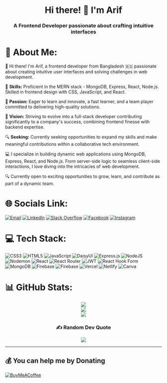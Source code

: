 <!-- <img  alt="Banner"  src="githubedit.png"> -->

<h1 align="center">Hi there! 👋 I'm Arif</h1>
<h3 align="center">A Frontend Developer passionate about crafting intuitive interfaces</h3>





# 💫 About Me:

👋 Hi there! I'm Arif, a frontend developer from Bangladesh 🇧🇩 passionate about creating intuitive user interfaces and solving challenges in web development.

🌟 **Skills:** Proficient in the MERN stack - MongoDB, Express, React, Node.js. Skilled in frontend design with CSS, JavaScript, and React.
  
🚀 **Passion:** Eager to learn and innovate, a fast learner, and a team player committed to delivering high-quality solutions.

🚀 **Vision:** Striving to evolve into a full-stack developer contributing significantly to a company's success, combining frontend finesse with backend expertise.

🔍 **Seeking:** Currently seeking opportunities to expand my skills and make meaningful contributions within a collaborative tech environment.

💻 I specialize in building dynamic web applications using MongoDB, Express, React, and Node.js. From server-side logic to seamless client-side interactions, I love diving into the intricacies of web development.

🔍 Currently open to exciting opportunities to grow, learn, and contribute as part of a dynamic team.



# 🌐 Socials Link:

[![Email](https://img.shields.io/badge/Email-programmermdarif%40gmail.com-red?style=for-the-badge&logo=gmail)](mailto:programmermdarif@gmail.com)
[![LinkedIn](https://img.shields.io/badge/LinkedIn-%230077B5.svg?logo=linkedin&logoColor=white)](https://linkedin.com/in/mohammad-arif-504b27210)
[![Stack Overflow](https://img.shields.io/badge/-Stackoverflow-FE7A16?logo=stack-overflow&logoColor=white)](https://stackoverflow.com/users/22719927)
[![Facebook](https://img.shields.io/badge/Facebook-%231877F2.svg?logo=Facebook&logoColor=white)](https://facebook.com/100052356673540)
[![Instagram](https://img.shields.io/badge/Instagram-%23E4405F.svg?logo=Instagram&logoColor=white)](https://instagram.com/arif_kh_12)

# 💻 Tech Stack:
![CSS3](https://img.shields.io/badge/css3-%231572B6.svg?style=for-the-badge&logo=css3&logoColor=white) ![HTML5](https://img.shields.io/badge/html5-%23E34F26.svg?style=for-the-badge&logo=html5&logoColor=white) ![JavaScript](https://img.shields.io/badge/javascript-%23323330.svg?style=for-the-badge&logo=javascript&logoColor=%23F7DF1E) ![DaisyUI](https://img.shields.io/badge/daisyui-5A0EF8?style=for-the-badge&logo=daisyui&logoColor=white) ![Express.js](https://img.shields.io/badge/express.js-%23404d59.svg?style=for-the-badge&logo=express&logoColor=%2361DAFB) ![NodeJS](https://img.shields.io/badge/node.js-6DA55F?style=for-the-badge&logo=node.js&logoColor=white) ![Nodemon](https://img.shields.io/badge/NODEMON-%23323330.svg?style=for-the-badge&logo=nodemon&logoColor=%BBDEAD) ![React](https://img.shields.io/badge/react-%2320232a.svg?style=for-the-badge&logo=react&logoColor=%2361DAFB) ![React Router](https://img.shields.io/badge/React_Router-CA4245?style=for-the-badge&logo=react-router&logoColor=white) 
![JWT](https://img.shields.io/badge/JWT-black?style=for-the-badge&logo=JSON%20web%20tokens)
![React Hook Form](https://img.shields.io/badge/React%20Hook%20Form-%23EC5990.svg?style=for-the-badge&logo=reacthookform&logoColor=white) ![MongoDB](https://img.shields.io/badge/MongoDB-%234ea94b.svg?style=for-the-badge&logo=mongodb&logoColor=white) ![Firebase](https://img.shields.io/badge/Firebase-039BE5?style=for-the-badge&logo=Firebase&logoColor=white) 
![Firebase](https://img.shields.io/badge/firebase-%23039BE5.svg?style=for-the-badge&logo=firebase) ![Vercel](https://img.shields.io/badge/vercel-%23000000.svg?style=for-the-badge&logo=vercel&logoColor=white) ![Netlify](https://img.shields.io/badge/netlify-%23000000.svg?style=for-the-badge&logo=netlify&logoColor=#00C7B7) ![Canva](https://img.shields.io/badge/Canva-%2300C4CC.svg?style=for-the-badge&logo=Canva&logoColor=white)

 # 📊 GitHub Stats:

<div align="center">
 
 <img src="https://github-readme-stats.vercel.app/api?username=Mohammadarifcoding&theme=react&hide_border=false&include_all_commits=true&count_private=true"><br/>
  <img src="https://github-readme-streak-stats.herokuapp.com/?user=Mohammadarifcoding&theme=react&hide_border=false"><br/>
  <img src="https://github-readme-stats.vercel.app/api/top-langs/?username=Mohammadarifcoding&theme=react&hide_border=false&include_all_commits=true&count_private=true&layout=compact">

  <h3>✍️ Random Dev Quote</h3>
  <img src="https://quotes-github-readme.vercel.app/api?type=horizontal&theme=light">

  <hr>
  
</div>






  ## 💰 You can help me by Donating
  [![BuyMeACoffee](https://img.shields.io/badge/Buy%20Me%20a%20Coffee-ffdd00?style=for-the-badge&logo=buy-me-a-coffee&logoColor=black)](https://buymeacoffee.com/nabirasek4) 

  
<!-- Proudly created with GPRM ( https://gprm.itsvg.in ) -->
